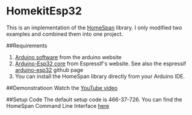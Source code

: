 # HomekitEsp32
This is an implementation of the [HomeSpan](https://github.com/HomeSpan/HomeSpan) library. I only modified two examples and combined them into one project.

##Requirements
1. [Arduino software](https://www.arduino.cc/en/software) from the arduino website
2. [Arduino-Esp32 core](https://docs.espressif.com/projects/arduino-esp32/en/latest/installing.html) from EspressIf's website. See also the espressif [arduino-esp32](https://github.com/espressif/arduino-esp32#arduino-core-for-esp32-wifi-chip) github page
3. You can install the HomeSpan library directly from your Arduino IDE.

##Demonstratioon
Watch the [YouTube video](https://www.youtube.com/watch?v=RR8mykLFI9E&t=159s)

##Setup Code
The default setup code is 466-37-726. You can find the HomeSpan Command Line Interface [here](https://github.com/HomeSpan/HomeSpan/blob/master/docs/CLI.md)
 
